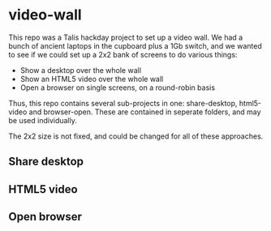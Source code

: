 video-wall
==========

This repo was a Talis hackday project to set up a video wall. We had a bunch of ancient laptops in the cupboard plus a 1Gb switch, and we wanted to see if we could set up a 2x2 bank of screens to do various things:

* Show a desktop over the whole wall
* Show an HTML5 video over the whole wall
* Open a browser on single screens, on a round-robin basis

Thus, this repo contains several sub-projects in one: share-desktop, html5-video and browser-open. These are contained in seperate folders, and may be used individually.

The 2x2 size is not fixed, and could be changed for all of these approaches.

Share desktop
---

HTML5 video
---

Open browser
---

